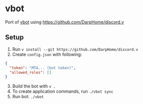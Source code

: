 # vbot

Port of [vbot](https://github.com/vlang/discord-bot/blob/14fc41c4f3d626856fbe7e18c450bfea23d8047b/vbot.v) using https://github.com/DarpHome/discord.v

## Setup

1. Run `v install --git https://github.com/DarpHome/discord.v`
2. Create `config.json` with following:
```json
{
  "token": "MTA... (bot token)",
  "allowed_roles": []
}
```
3. Build the bot with `v .`
4. To create application commands, run `./vbot sync`
5. Run bot: `./vbot`
